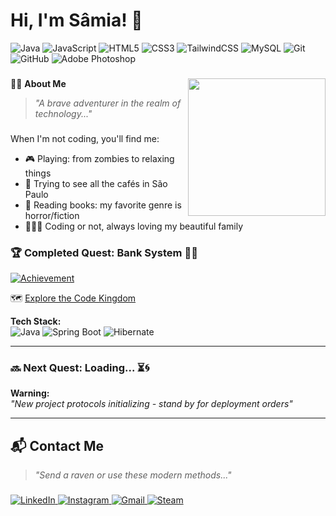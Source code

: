 <h1 align="left">Hi, I'm Sâmia! 👾</h1>

![Java](https://img.shields.io/badge/java-%23ED8B00.svg?style=flat&logo=openjdk&logoColor=white) ![JavaScript](https://img.shields.io/badge/javascript-%23323330.svg?style=flat&logo=javascript&logoColor=%23F7DF1E) ![HTML5](https://img.shields.io/badge/html5-%23E34F26.svg?style=flat&logo=html5&logoColor=white) ![CSS3](https://img.shields.io/badge/css3-%231572B6.svg?style=flat&logo=css3&logoColor=white) ![TailwindCSS](https://img.shields.io/badge/tailwindcss-%2338B2AC.svg?style=flat&logo=tailwind-css&logoColor=white) ![MySQL](https://img.shields.io/badge/mysql-4479A1.svg?style=flat&logo=mysql&logoColor=white) ![Git](https://img.shields.io/badge/git-%23F05033.svg?style=flat&logo=git&logoColor=white) ![GitHub](https://img.shields.io/badge/github-%23121011.svg?style=flat&logo=github&logoColor=white) ![Adobe Photoshop](https://img.shields.io/badge/adobe%20photoshop-%2331A8FF.svg?style=flat&logo=adobe%20photoshop&logoColor=white)

###

<img align="right" height="220" src="https://i.pinimg.com/originals/54/bd/a3/54bda352b17744efa1f6898040455423.gif" />

###
🧙‍♀️ **About Me**
> *"A brave adventurer in the realm of technology..."*

###

When I'm not coding, you'll find me:

- 🎮 Playing: from zombies to relaxing things
- 🥐 Trying to see all the cafés in São Paulo
- 📖 Reading books: my favorite genre is horror/fiction
- 👨‍👩‍👧 Coding or not, always loving my beautiful family

###

### 🏆 Completed Quest: **Bank System** 🏦✨

[![Achievement](https://img.shields.io/badge/STATUS-DEPLOYED-%2300C853?style=flat&logo=azure-pipelines&logoColor=white)](https://github.com/miaelfk/bank-account-project)

🗺️ [Explore the Code Kingdom](https://github.com/miaelfk/bank-account-project)

**Tech Stack:**  
![Java](https://img.shields.io/badge/-Java-%23ED8B00?style=flat&logo=openjdk&logoColor=white)
![Spring Boot](https://img.shields.io/badge/-Spring_Boot-%236DB33F?style=flat&logo=springboot)
![Hibernate](https://img.shields.io/badge/-Hibernate-%2359666C?style=flat&logo=hibernate)

---

### 🔜 Next Quest: **Loading...** ⏳🌀


**Warning:**  
_"New project protocols initializing - stand by for deployment orders"_

---

## 📬 **Contact Me**
> *"Send a raven or use these modern methods..."*

###

<p align="left">
<a href="https://www.linkedin.com/in/samiaelfakihfranca/" target="_blank">
<img src="https://img.shields.io/badge/LinkedIn-%230077B5.svg?style=flat&logo=linkedin&logoColor=white" alt="LinkedIn" />
</a>
<a href="https://www.instagram.com/miaelfk/" target="_blank">
<img src="https://img.shields.io/badge/Instagram-%23E4405F.svg?style=flat&logo=instagram&logoColor=white" alt="Instagram" />
</a>
<a href="mailto:samiaf@genstudents.org">
<img src="https://img.shields.io/badge/Gmail-%23D14836.svg?style=flat&logo=gmail&logoColor=white" alt="Gmail" />
</a>
<a href="https://steamcommunity.com/id/miaxhan" target="_blank">
<img src="https://img.shields.io/badge/Steam-%23000000.svg?style=flat&logo=steam&logoColor=white" alt="Steam" />
</a>
</p>

